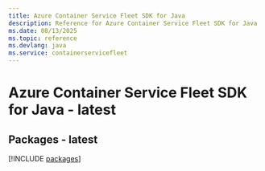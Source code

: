 ```yaml
---
title: Azure Container Service Fleet SDK for Java
description: Reference for Azure Container Service Fleet SDK for Java
ms.date: 08/13/2025
ms.topic: reference
ms.devlang: java
ms.service: containerservicefleet
---
```

# Azure Container Service Fleet SDK for Java - latest
## Packages - latest
[!INCLUDE [packages](container-service-fleet-index.md)]